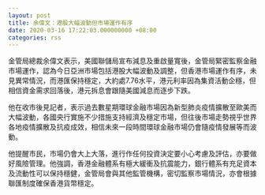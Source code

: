 ```yaml
---
layout: post
title: 余偉文：港股大幅波動但市場運作有序
date: 2020-03-16 17:22:03.000000000 +08:00
categories: rss
---
```


金管局總裁余偉文表示，美國聯儲局宣布減息及重啟量寬後，金管局緊密監察金融市場運作，認為今日亞洲市場包括港股大幅波動及調整，但香港市場運作有序，未見異常情況，而港匯保持穩定，大約處7.76水平，港元利率因為集資活動企穩，但相信資金需求回落後，港元拆息會跟隨美國減息而逐步下跌。

他在收市後見記者，表示過去數星期環球金融市場因為新型肺炎疫情擴散至歐美而大幅波動，各國央行實施不少措施支持經濟及穩定市場，但往後市場走勢視乎世界各地疫情擴散及抗疫成效，相信未來一段時間環球金融市場仍會隨疫情發展等而波動。

他提醒市民，市場仍會大上大落，進行作任何投資決定要小心考慮及評估，亦要做好風險管理。他強調，香港金融體系有極大緩衝及抗震能力，銀行體系有充足資本及流動性可以保持穩健，金管局會與其他監管機構，密切監察市場情況，亦會根據聯匯制度確保香港貨幣穩定。
